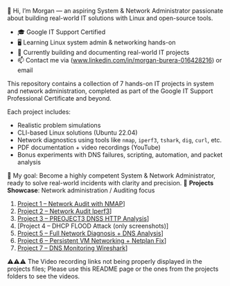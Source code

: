 👋 Hi, I’m Morgan — an aspiring System & Network Administrator passionate about building real-world IT solutions with Linux and open-source tools.

- 🎓 Google IT Support Certified
- 🖥️ Learning Linux system admin & networking hands-on
- 🚀 Currently building and documenting real-world IT projects
- 📫 Contact me via (www.linkedin.com/in/morgan-burera-016428216) or email

This repository contains a collection of 7 hands-on IT projects in system and network administration, completed as part of the Google IT Support Professional Certificate and beyond.

Each project includes:
- Realistic problem simulations
- CLI-based Linux solutions (Ubuntu 22.04)
- Network diagnostics using tools like `nmap`, `iperf3`, `tshark`, `dig`, `curl`, etc.
- PDF documentation + video recordings (YouTube)
- Bonus experiments with DNS failures, scripting, automation, and packet analysis


🚀 My goal: Become a highly competent System & Network Administrator, ready to solve real-world incidents with clarity and precision.
📁 **Projects Showcase**: Network administration / Auditing focus
1. [Project 1 – Network Audit with NMAP](https://youtu.be/-jx9C8sezVY)]
2. [Project 2 – Network Audit Iperf3](https://youtu.be/XpY0JDUqqZI)]
3. [Project 3 – PREOJECT3 DNSS HTTP Analysis](https://youtu.be/YlMlvxDIRiI)]
4. [Project 4 – DHCP FLOOD Attack (only screenshots)]
5. [Project 5 – Full Network Diagnosis + DNS Analysis](https://youtu.be/MHMeTE6mpz0)]
6. [Project 6 – Persistent VM Networking + Netplan Fix](https://youtu.be/kSSl6DuNohs)]
7. [Project 7 – DNS Monitoring Wireshark](https://youtu.be/8YRIG__Khgc)]

⚠️⚠️⚠️ The Video recording links not being properly displayed in the projects files;
Please use this README page or the ones from the projects folders to see the videos.



